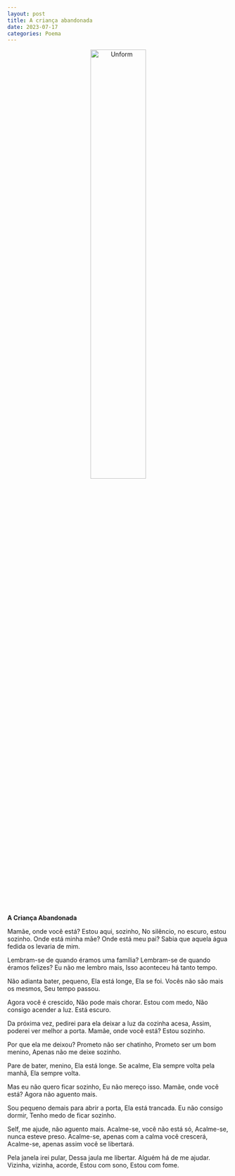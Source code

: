 ```yaml
---
layout: post
title: A criança abandonada
date: 2023-07-17
categories: Poema
---
```


<p align="center">
<img src="{{ site.baseurl }}/images/2023-07-17-A-crianca-abandonada.png" height="50%" width="50%" alt="Unform" />
</p>

**A Criança Abandonada**

Mamãe, onde você está?
Estou aqui, sozinho,
No silêncio, no escuro, estou sozinho.
Onde está minha mãe?
Onde está meu pai?
Sabia que aquela água fedida os levaria de mim.

Lembram-se de quando éramos uma família?
Lembram-se de quando éramos felizes?
Eu não me lembro mais,
Isso aconteceu há tanto tempo.

Não adianta bater, pequeno,
Ela está longe,
Ela se foi.
Vocês não são mais os mesmos,
Seu tempo passou.

Agora você é crescido,
Não pode mais chorar.
Estou com medo,
Não consigo acender a luz.
Está escuro.

Da próxima vez, pedirei para ela deixar a luz da cozinha acesa,
Assim, poderei ver melhor a porta.
Mamãe, onde você está?
Estou sozinho.

Por que ela me deixou?
Prometo não ser chatinho,
Prometo ser um bom menino,
Apenas não me deixe sozinho.

Pare de bater, menino,
Ela está longe.
Se acalme,
Ela sempre volta pela manhã,
Ela sempre volta.

Mas eu não quero ficar sozinho,
Eu não mereço isso.
Mamãe, onde você está?
Agora não aguento mais.

Sou pequeno demais para abrir a porta,
Ela está trancada.
Eu não consigo dormir,
Tenho medo de ficar sozinho.

Self, me ajude, não aguento mais.
Acalme-se, você não está só,
Acalme-se, nunca esteve preso.
Acalme-se, apenas com a calma você crescerá,
Acalme-se, apenas assim você se libertará.

Pela janela irei pular,
Dessa jaula me libertar.
Alguém há de me ajudar.
Vizinha, vizinha, acorde,
Estou com sono,
Estou com fome.